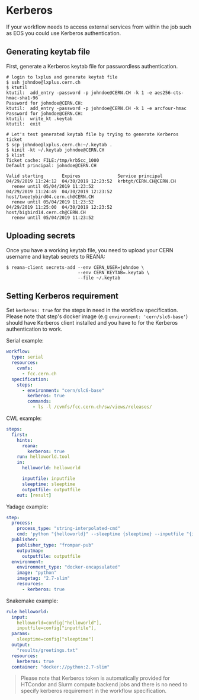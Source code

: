 # Kerberos

If your workflow needs to access external services from within the job such as
EOS you could use Kerberos authentication.

## Generating keytab file

First, generate a Kerberos keytab file for passwordless authentication.

```console
# login to lxplus and generate keytab file
$ ssh johndoe@lxplus.cern.ch
$ ktutil
ktutil:  add_entry -password -p johndoe@CERN.CH -k 1 -e aes256-cts-hmac-sha1-96
Password for johndoe@CERN.CH:
ktutil:  add_entry -password -p johndoe@CERN.CH -k 1 -e arcfour-hmac
Password for johndoe@CERN.CH:
ktutil:  write_kt .keytab
ktutil:  exit

# Let's test generated keytab file by trying to generate Kerberos ticket
$ scp johndoe@lxplus.cern.ch:~/.keytab .
$ kinit -kt ~/.keytab johndoe@CERN.CH
$ klist
Ticket cache: FILE:/tmp/krb5cc_1000
Default principal: johndoe@CERN.CH

Valid starting       Expires              Service principal
04/29/2019 11:24:12  04/30/2019 12:23:52  krbtgt/CERN.CH@CERN.CH
  renew until 05/04/2019 11:23:52
04/29/2019 11:24:49  04/30/2019 12:23:52  host/tweetybird04.cern.ch@CERN.CH
  renew until 05/04/2019 11:23:52
04/29/2019 11:25:00  04/30/2019 12:23:52  host/bigbird14.cern.ch@CERN.CH
  renew until 05/04/2019 11:23:52
```

## Uploading secrets

Once you have a working keytab file, you need to upload your CERN username
and keytab secrets to REANA:

```console
$ reana-client secrets-add --env CERN_USER=johndoe \
                           --env CERN_KEYTAB=.keytab \
                           --file ~/.keytab
```

## Setting Kerberos requirement

Set `kerberos: true` for the steps in need in the workflow specification.
Please note that step's docker image (e.g `environment: 'cern/slc6-base'`)
should have Kerberos client installed and you have to for the Kerberos
authentication to work.

Serial example:

```yaml hl_lines="9"
workflow:
  type: serial
  resources:
    cvmfs:
      - fcc.cern.ch
  specification:
    steps:
      - environment: "cern/slc6-base"
        kerberos: true
        commands:
          - ls -l /cvmfs/fcc.cern.ch/sw/views/releases/
```

CWL example:

```yaml hl_lines="5"
steps:
  first:
    hints:
      reana:
        kerberos: true
    run: helloworld.tool
    in:
      helloworld: helloworld

      inputfile: inputfile
      sleeptime: sleeptime
      outputfile: outputfile
    out: [result]
```

Yadage example:

```yaml hl_lines="14"
step:
  process:
    process_type: "string-interpolated-cmd"
    cmd: 'python "{helloworld}" --sleeptime {sleeptime} --inputfile "{inputfile}" --outputfile "{outputfile}"'
  publisher:
    publisher_type: "frompar-pub"
    outputmap:
      outputfile: outputfile
  environment:
    environment_type: "docker-encapsulated"
    image: "python"
    imagetag: "2.7-slim"
    resources:
      - kerberos: true
```

Snakemake example:

```yaml hl_lines="10"
rule helloworld:
  input:
    helloworld=config["helloworld"],
    inputfile=config["inputfile"],
  params:
    sleeptime=config["sleeptime"]
  output:
    "results/greetings.txt"
  resources:
    kerberos: true
  container: "docker://python:2.7-slim"
```

> Please note that Kerberos token is automatically provided for HTCondor and
 Slurm compute backend jobs and there is no need to specify kerberos requirement
 in the workflow specification.
